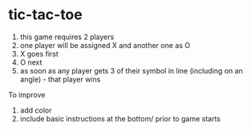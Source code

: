# tic-tac-toe

1. this game requires 2 players
2. one player will be assigned X and another one as O
3. X goes first
4. O next
5. as soon as any player gets 3 of their symbol in line (including on an angle) - that player wins

To improve

1. add color
2. include basic instructions at the bottom/ prior to game starts
